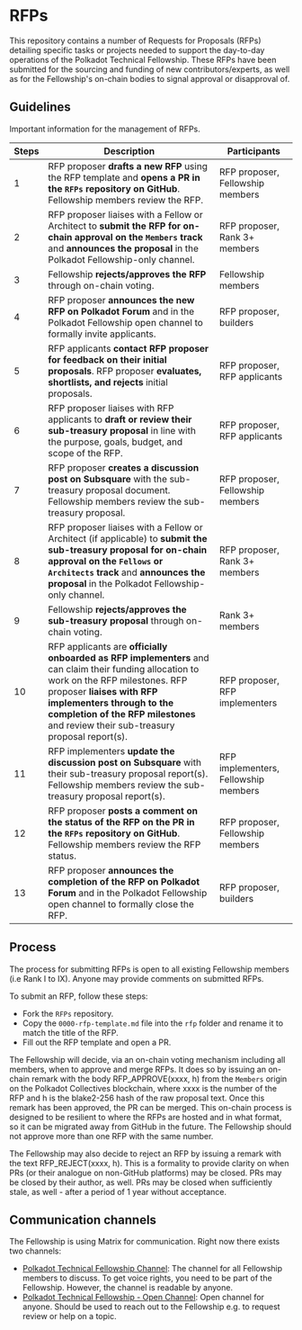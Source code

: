 # RFPs
This repository contains a number of Requests for Proposals (RFPs) detailing specific tasks or projects needed to support the day-to-day operations of the Polkadot Technical Fellowship. These RFPs have been submitted for the sourcing and funding of new contributors/experts, as well as for the Fellowship's on-chain bodies to signal approval or disapproval of.


## Guidelines

Important information for the management of RFPs.

|Steps |Description |Participants |
|------|------------|-------------|
|1 |RFP proposer **drafts a new RFP** using the RFP template and **opens a PR in the `RFPs` repository on GitHub**. Fellowship members review the RFP. |RFP proposer, Fellowship members |
|2 |RFP proposer liaises with a Fellow or Architect to **submit the RFP for on-chain approval on the `Members` track** and **announces the proposal** in the Polkadot Fellowship-only channel. |RFP proposer, Rank 3+ members |
|3 |Fellowship **rejects/approves the RFP** through on-chain voting. |Fellowship members |
|4 |RFP proposer **announces the new RFP on Polkadot Forum** and in the Polkadot Fellowship open channel to formally invite applicants. |RFP proposer, builders |
|5 |RFP applicants **contact RFP proposer for feedback on their initial proposals**. RFP proposer **evaluates, shortlists, and rejects** initial proposals. |RFP proposer, RFP applicants |
|6 |RFP proposer liaises with RFP applicants to **draft or review their sub-treasury proposal** in line with the purpose, goals, budget, and scope of the RFP. |RFP proposer, RFP applicants |
|7 |RFP proposer **creates a discussion post on Subsquare** with the sub-treasury proposal document. Fellowship members review the sub-treasury proposal. |RFP proposer, Fellowship members |
|8 |RFP proposer liaises with a Fellow or Architect (if applicable) to **submit the sub-treasury proposal for on-chain approval on the `Fellows` or `Architects` track** and **announces the proposal** in the Polkadot Fellowship-only channel. |RFP proposer, Rank 3+ members |
|9 |Fellowship **rejects/approves the sub-treasury proposal** through on-chain voting. |Rank 3+ members |
|10 |RFP applicants are **officially onboarded as RFP implementers** and can claim their funding allocation to work on the RFP milestones. RFP proposer **liaises with RFP implementers through to the completion of the RFP milestones** and review their sub-treasury proposal report(s). |RFP proposer, RFP implementers |
|11 |RFP implementers **update the discussion post on Subsquare** with their sub-treasury proposal report(s). Fellowship members review the sub-treasury proposal report(s). |RFP implementers, Fellowship members |
|12 |RFP proposer **posts a comment on the status of the RFP on the PR in the `RFPs` repository on GitHub**. Fellowship members review the RFP status. |RFP proposer, Fellowship members |
|13 |RFP proposer **announces the completion of the RFP on Polkadot Forum** and in the Polkadot Fellowship open channel to formally close the RFP. |RFP proposer, builders |


## Process

The process for submitting RFPs is open to all existing Fellowship members (i.e Rank I to IX). Anyone may provide comments on submitted RFPs.

To submit an RFP, follow these steps:
  * Fork the `RFPs` repository.
  * Copy the `0000-rfp-template.md` file into the `rfp` folder and rename it to match the title of the RFP.
  * Fill out the RFP template and open a PR.

The Fellowship will decide, via an on-chain voting mechanism including all members, when to approve and merge RFPs. It does so by issuing an on-chain remark with the body RFP_APPROVE(xxxx, h) from the `Members` origin on the Polkadot Collectives blockchain, where xxxx is the number of the RFP and h is the blake2-256 hash of the raw proposal text. Once this remark has been approved, the PR can be merged. This on-chain process is designed to be resilient to where the RFPs are hosted and in what format, so it can be migrated away from GitHub in the future. The Fellowship should not approve more than one RFP with the same number.

The Fellowship may also decide to reject an RFP by issuing a remark with the text RFP_REJECT(xxxx, h). This is a formality to provide clarity on when PRs (or their analogue on non-GitHub platforms) may be closed. PRs may be closed by their author, as well. PRs may be closed when sufficiently stale, as well - after a period of 1 year without acceptance.


## Communication channels

The Fellowship is using Matrix for communication. Right now there exists two channels:

- [Polkadot Technical Fellowship Channel](https://matrix.to/#/#fellowship-members:parity.io): The channel for all Fellowship members to discuss. To get voice rights, you need to be part of the Fellowship. However, the channel is readable by anyone.
- [Polkadot Technical Fellowship - Open Channel](https://matrix.to/#/#fellowship-open-channel:parity.io): Open channel for anyone. Should be used to reach out to the Fellowship e.g. to request review or help on a topic.
